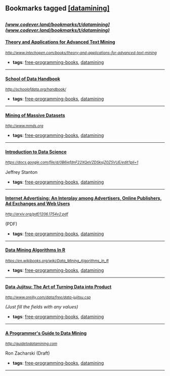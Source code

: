 ## Bookmarks tagged [[datamining]](https://www.codever.land/search?q=[datamining])

_<sup><sup>[www.codever.land/bookmarks/t/datamining](www.codever.land/bookmarks/t/datamining)</sup></sup>_
---
#### [Theory and Applications for Advanced Text Mining](http://www.intechopen.com/books/theory-and-applications-for-advanced-text-mining)
_<sup>http://www.intechopen.com/books/theory-and-applications-for-advanced-text-mining</sup>_

* **tags**: [free-programming-books](../tagged/free-programming-books.md), [datamining](../tagged/datamining.md)
---
#### [School of Data Handbook](http://schoolofdata.org/handbook/)
_<sup>http://schoolofdata.org/handbook/</sup>_

* **tags**: [free-programming-books](../tagged/free-programming-books.md), [datamining](../tagged/datamining.md)
---
#### [Mining of Massive Datasets](http://www.mmds.org)
_<sup>http://www.mmds.org</sup>_

* **tags**: [free-programming-books](../tagged/free-programming-books.md), [datamining](../tagged/datamining.md)
---
#### [Introduction to Data Science](https://docs.google.com/file/d/0B6iefdnF22XQeVZDSkxjZ0Z5VUE/edit?pli=1)
_<sup>https://docs.google.com/file/d/0B6iefdnF22XQeVZDSkxjZ0Z5VUE/edit?pli=1</sup>_

Jeffrey Stanton
* **tags**: [free-programming-books](../tagged/free-programming-books.md), [datamining](../tagged/datamining.md)
---
#### [Internet Advertising: An Interplay among Advertisers, Online Publishers, Ad Exchanges and Web Users](http://arxiv.org/pdf/1206.1754v2.pdf)
_<sup>http://arxiv.org/pdf/1206.1754v2.pdf</sup>_

(PDF)
* **tags**: [free-programming-books](../tagged/free-programming-books.md), [datamining](../tagged/datamining.md)
---
#### [Data Mining Algorithms In R](https://en.wikibooks.org/wiki/Data_Mining_Algorithms_In_R)
_<sup>https://en.wikibooks.org/wiki/Data_Mining_Algorithms_In_R</sup>_

* **tags**: [free-programming-books](../tagged/free-programming-books.md), [datamining](../tagged/datamining.md)
---
#### [Data Jujitsu: The Art of Turning Data into Product](http://www.oreilly.com/data/free/data-jujitsu.csp)
_<sup>http://www.oreilly.com/data/free/data-jujitsu.csp</sup>_

*(Just fill the fields with any values)*
* **tags**: [free-programming-books](../tagged/free-programming-books.md), [datamining](../tagged/datamining.md)
---
#### [A Programmer's Guide to Data Mining](http://guidetodatamining.com)
_<sup>http://guidetodatamining.com</sup>_

Ron Zacharski (Draft)
* **tags**: [free-programming-books](../tagged/free-programming-books.md), [datamining](../tagged/datamining.md)
---
